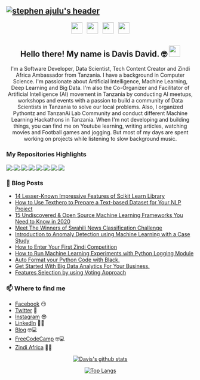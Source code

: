 

## [![stephen ajulu's header](https://github.com/stephenajulu/stephenajulu/blob/master/images/edited%20header.png)](https://stephenajulu.com)

<p align='center'>
<a href="https://dev.to/stephenajulu"><img height="30" src="https://github.com/stephenajulu/WaylonWalker/blob/main/icon/dev.png?raw=true"></a>&nbsp;&nbsp;
<a href="https://twitter.com/stephenajulu"><img height="30" src="https://github.com/stephenajulu/WaylonWalker/blob/main/icon/twitter.png?raw=true"></a>&nbsp;&nbsp;
<a href="https://instagram.com/stephenajulu"><img height="30" src="https://github.com/stephenajulu/WaylonWalker/blob/main/icon/instagram.jpg?raw=true"></a>&nbsp;&nbsp;
<a href="https://www.linkedin.com/in/stephenajulu/"><img height="30" src="https://github.com/stephenajulu/WaylonWalker/blob/main/icon/linkedin.png?raw=true"></a>
</p>

<h2 align="center">Hello there! My name is Davis David. 🤓 <img src="https://raw.githubusercontent.com/MartinHeinz/MartinHeinz/master/wave.gif" width="30px"></h2>
<p align="center">I'm a Software Developer, Data Scientist, Tech Content Creator and Zindi Africa Ambassador from Tanzania.
I have a background in Computer Science. I'm passionate about Artificial Intelligence, Machine Learning, Deep Learning and Big Data. I'm also the Co-Organizer and Facilitator of Artificial Intelligence (AI) movement in Tanzania by conducting AI meetups, workshops and events with a passion to build a community of Data Scientists in Tanzania to solve our local problems. Also, I organized Pythontz and TanzanAi Lab Community and conduct different Machine Learning Hackathons in Tanzania. 
When I'm not developing and building things, you can find me on Youtube learning, writing  articles, watching movies and Football games and jogging. But most of my days are spent working on projects while listening to slow background music.</p>

### My Repositories Highlights 

<!-- example how to align center -->
<a href="https://github.com/anuraghazra/github-readme-stats">
  <img align="center" src="https://github-readme-stats.vercel.app/api/pin/?username=Davisy&repo=Run-Machine-Learning-Experiment" />
</a>

<a href="https://github.com/anuraghazra/convoychat">
  <img align="center" src="https://github-readme-stats.vercel.app/api/pin/?username=Davisy&repo=Model-Deployment-by-using-Flask" />
</a>


<!-- example how to align center -->
<a href="https://github.com/anuraghazra/github-readme-stats">
  <img align="center" src="https://github-readme-stats.vercel.app/api/pin/?username=Davisy&repo=Standard-Bank-Tech-Impact-Xente-credit-scoring-challenge" />
</a>


<a href="https://github.com/anuraghazra/convoychat">
  <img align="center" src="https://github-readme-stats.vercel.app/api/pin/?username=Davisy&repo=BBC-News-Classifier-with-LSTM-" />
</a>


<!-- example how to align center -->
<a href="https://github.com/anuraghazra/github-readme-stats">
  <img align="center" src="https://github-readme-stats.vercel.app/api/pin/?username=Davisy&repo=TANZANIA-CORONA-VIRUS-TWEETS-DATA-EXPLORATORY-ANALYSIS" />
</a>


<a href="https://github.com/anuraghazra/convoychat">
  <img align="center" src="https://github-readme-stats.vercel.app/api/pin/?username=Davisy&repo=Credit-Card-Fraud-Detection-using-PYOD-Library" />
</a>


<!-- example how to align center -->
<a href="https://github.com/anuraghazra/github-readme-stats">
  <img align="center" src="https://github-readme-stats.vercel.app/api/pin/?username=Davisy&repo=How-to-Enter-Your-First-Zindi-Competition" />
</a>


<a href="https://github.com/anuraghazra/convoychat">
  <img align="center" src="https://github-readme-stats.vercel.app/api/pin/?username=Davisy&repo=Texthero-Python-Toolkit" />
</a>



### 📰 Blog Posts
<!-- BLOG-POST-LIST:START -->
- [14 Lesser-Known Impressive Features of Scikit Learn Library](https://towardsdatascience.com/14-lesser-known-impressive-features-of-scikit-learn-library-e7ea36f1149a?source=friends_link&sk=635389b9693d6a6d0454438e1a7d425d)
- [How to Use Texthero to Prepare a Text-based Dataset for Your NLP Project](https://chatbotslife.com/how-to-use-texthero-to-prepare-a-text-based-dataset-for-your-nlp-project-734feea75a5a?source=friends_link&sk=c07790ae1b1d7c21e22428d94af9a5d0)
- [15 Undiscovered & Open Source Machine Learning Frameworks You Need to Know in 2020](https://medium.com/analytics-vidhya/15-undiscovered-open-source-machine-learning-frameworks-you-need-to-know-in-2020-77ad6e6f109d?source=friends_link&sk=66896c27c972a1b9844bbbf48923671c)
- [Meet The Winners of Swahili News Classification Challenge](https://medium.com/@Davis_David/meet-the-winners-of-swahili-news-classification-challenge-60f5edd7aa9?source=friends_link&sk=e68778c0f3f809cf4c3a917ca9b4ac39)
- [Introduction to Anomaly Detection using Machine Learning with a Case Study](https://medium.com/analytics-vidhya/introduction-to-anomaly-detection-using-machine-learning-with-a-case-study-part-two-f78243f74d2f?source=friends_link&sk=6b7294b5f8a376bf16a1252a37e5c3d8)
- [How to Enter Your First Zindi Competition](https://medium.com/@Davis_David/how-to-enter-your-first-zindi-competition-3e9ce335d34b?source=friends_link&sk=31c41757764307c4db285eb5d623f27d)
- [How to Run Machine Learning Experiments with Python Logging Module](https://medium.com/analytics-vidhya/how-to-run-machine-learning-experiments-with-python-logging-module-9030fbee120e?source=friends_link&sk=3800817b2ff4a1982d197aba56a25bb3)
- [Auto Format your Python Code with Black.](https://medium.com/analytics-vidhya/auto-format-your-python-code-with-black-f74d5f13bd7c?source=friends_link&sk=990e16094f2e580c34aecdb3730fb147)
- [Get Started With Big Data Analytics For Your Business.](https://medium.com/parrotai/get-started-with-big-data-analytics-for-your-business-5702e1f4de6e?source=friends_link&sk=84c3a7c014db0801335e0469ee96834d)
- [Features Selection by using Voting Approach](https://medium.com/analytics-vidhya/feature-selection-by-using-voting-approach-e0d1c7182a21)
<!-- BLOG-POST-LIST:END -->

### 📫 Where to find me
- [Facebook](https://web.facebook.com/davis.genius) 😏
- [Twitter](https://twitter.com/Davis_McDavid) 🐤
- [Instagram](https://www.instagram.com/davis.genius) 😎
- [LinkedIn](https://www.linkedin.com/in/davis-david-783461124) 👨💼
- [Blog](https://medium.com/@Davis_David) 🤓💻
- [FreeCodeCamp](https://www.freecodecamp.org/news/author/davis/) 🤓💻
- [Zindi Africa](https://zindi.africa/users/Davisy) 🔗🔗

<span align='center'>
  
  [![Davis's github stats](https://github-readme-stats.vercel.app/api?username=Davisy&count_private=true&show_icons=true&theme=tokyonight&include_all_commits=true)](https://github.com/anuraghazra/github-readme-stats)

</span>

<span align='center'>
  
[![Top Langs](https://github-readme-stats.vercel.app/api/top-langs/?username=Davisy&hide=html)](https://github.com/anuraghazra/github-readme-stats)

</span>  

<!--
**Davisy/Davisy** is a ✨ _special_ ✨ repository because its `README.md` (this file) appears on your GitHub profile.

Here are some ideas to get you started:

- 🔭 I’m currently working on ...
- 🌱 I’m currently learning ...
- 👯 I’m looking to collaborate on ...
- 🤔 I’m looking for help with ...
- 💬 Ask me about ...
- 📫 How to reach me: ...
- 😄 Pronouns: ...
- ⚡ Fun fact: ...
-->

